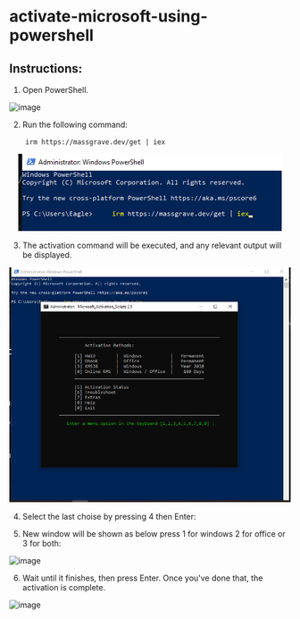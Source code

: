 # activate-microsoft-using-powershell

## Instructions:
1. Open PowerShell. 

![image](https://github.com/taherhasan2001/activate-microsoft-windows-using-powershell/assets/112001968/87e5458f-bfb4-4bc8-8abe-c0018e32681a)





2. Run the following command: 

```
    irm https://massgrave.dev/get | iex
```
<p align="center">
  <img src="image.png" alt="PowerShell Logo">
</p>

3. The activation command will be executed, and any relevant output will be displayed.


<p align="center">
<img src="image2.png" alt="Command Output">
</p>


4. Select the last choise by pressing 4 then Enter:

5. New window will be shown as below press 1 for windows 2 for office or 3 for both:

![image](https://github.com/taherhasan2001/activate-microsoft-windows-using-powershell/assets/112001968/393b2411-80aa-4e1b-b2d8-e2d47b4036ce)


6. Wait until it finishes, then press Enter. Once you've done that, the activation is complete.

![image](https://github.com/taherhasan2001/activate-microsoft-windows-using-powershell/assets/112001968/959bbadc-bdf7-4ec1-aeca-e7f5219e877b)





